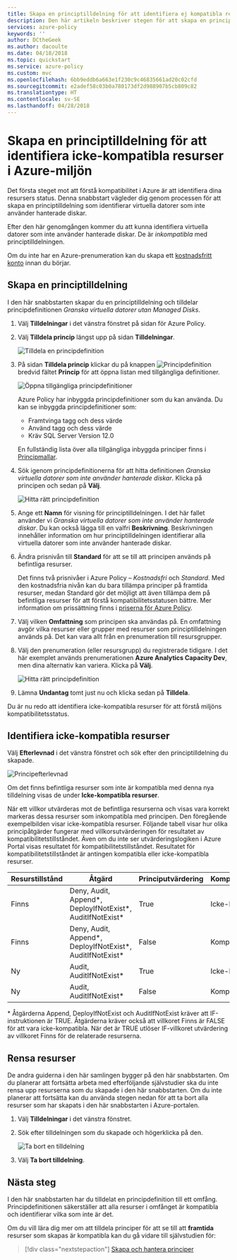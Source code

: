 ```yaml
---
title: Skapa en principtilldelning för att identifiera ej kompatibla resurser i Azure-miljön | Microsoft Docs
description: Den här artikeln beskriver stegen för att skapa en principdefinition för att identifiera icke-kompatibla resurser.
services: azure-policy
keywords: ''
author: DCtheGeek
ms.author: dacoulte
ms.date: 04/18/2018
ms.topic: quickstart
ms.service: azure-policy
ms.custom: mvc
ms.openlocfilehash: 6bb9eddb6a663e1f230c9c46835661ad20c02cfd
ms.sourcegitcommit: e2adef58c03b0a780173df2d988907b5cb809c82
ms.translationtype: HT
ms.contentlocale: sv-SE
ms.lasthandoff: 04/28/2018
---
```

# <a name="create-a-policy-assignment-to-identify-non-compliant-resources-in-your-azure-environment"></a>Skapa en principtilldelning för att identifiera icke-kompatibla resurser i Azure-miljön
Det första steget mot att förstå kompatibilitet i Azure är att identifiera dina resursers status. Denna snabbstart vägleder dig genom processen för att skapa en principtilldelning som identifierar virtuella datorer som inte använder hanterade diskar.

Efter den här genomgången kommer du att kunna identifiera virtuella datorer som inte använder hanterade diskar. De är *inkompatibla* med principtilldelningen.

Om du inte har en Azure-prenumeration kan du skapa ett [kostnadsfritt konto](https://azure.microsoft.com/free/?WT.mc_id=A261C142F) innan du börjar.

## <a name="create-a-policy-assignment"></a>Skapa en principtilldelning

I den här snabbstarten skapar du en principtilldelning och tilldelar principdefinitionen *Granska virtuella datorer utan Managed Disks*.

1. Välj **Tilldelningar** i det vänstra fönstret på sidan för Azure Policy.
2. Välj **Tilldela princip** längst upp på sidan **Tilldelningar**.

   ![Tilldela en principdefinition](media/assign-policy-definition/select-assign-policy.png)

3. På sidan **Tilldela princip** klickar du på knappen ![Principdefinition](media/assign-policy-definition/definitions-button.png) bredvid fältet **Princip** för att öppna listan med tillgängliga definitioner.

   ![Öppna tillgängliga principdefinitioner](media/assign-policy-definition/open-policy-definitions.png)

   Azure Policy har inbyggda principdefinitioner som du kan använda. Du kan se inbyggda principdefinitioner som:

   - Framtvinga tagg och dess värde
   - Använd tagg och dess värde
   - Kräv SQL Server Version 12.0

    En fullständig lista över alla tillgängliga inbyggda principer finns i [Principmallar](json-samples.md).

4. Sök igenom principdefinitionerna för att hitta definitionen *Granska virtuella datorer som inte använder hanterade diskar*. Klicka på principen och sedan på **Välj**.

   ![Hitta rätt principdefinition](media/assign-policy-definition/select-available-definition.png)

5. Ange ett **Namn** för visning för principtilldelningen. I det här fallet använder vi *Granska virtuella datorer som inte använder hanterade diskar*. Du kan också lägga till en valfri **Beskrivning**. Beskrivningen innehåller information om hur principtilldelningen identifierar alla virtuella datorer som inte använder hanterade diskar.
6. Ändra prisnivån till **Standard** för att se till att principen används på befintliga resurser.

   Det finns två prisnivåer i Azure Policy – *Kostnadsfri* och *Standard*. Med den kostnadsfria nivån kan du bara tillämpa principer på framtida resurser, medan Standard gör det möjligt att även tillämpa dem på befintliga resurser för att förstå kompatibilitetsstatusen bättre. Mer information om prissättning finns i [priserna för Azure Policy](https://azure.microsoft.com/pricing/details/azure-policy/).

7. Välj vilken **Omfattning** som principen ska användas på.  En omfattning avgör vilka resurser eller grupper med resurser som principtilldelningen används på. Det kan vara allt från en prenumeration till resursgrupper.
8. Välj den prenumeration (eller resursgrupp) du registrerade tidigare. I det här exemplet används prenumerationen **Azure Analytics Capacity Dev**, men dina alternativ kan variera. Klicka på **Välj**.

   ![Hitta rätt principdefinition](media/assign-policy-definition/assign-policy.png)

9. Lämna **Undantag** tomt just nu och klicka sedan på **Tilldela**.

Du är nu redo att identifiera icke-kompatibla resurser för att förstå miljöns kompatibilitetsstatus.

## <a name="identify-non-compliant-resources"></a>Identifiera icke-kompatibla resurser

Välj **Efterlevnad** i det vänstra fönstret och sök efter den principtilldelning du skapade.

![Principefterlevnad](media/assign-policy-definition/policy-compliance.png)

Om det finns befintliga resurser som inte är kompatibla med denna nya tilldelning visas de under **Icke-kompatibla resurser**.

När ett villkor utvärderas mot de befintliga resurserna och visas vara korrekt markeras dessa resurser som inkompatibla med principen. Den föregående exempelbilden visar icke-kompatibla resurser. Följande tabell visar hur olika principåtgärder fungerar med villkorsutvärderingen för resultatet av kompatibilitetstillståndet. Även om du inte ser utvärderingslogiken i Azure Portal visas resultatet för kompatibilitetstillståndet. Resultatet för kompatibilitetstillståndet är antingen kompatibla eller icke-kompatibla resurser.

| **Resurstillstånd** | **Åtgärd** | **Principutvärdering** | **Kompatibilitetstillstånd** |
| --- | --- | --- | --- |
| Finns | Deny, Audit, Append\*, DeployIfNotExist\*, AuditIfNotExist\* | True | Icke-kompatibel |
| Finns | Deny, Audit, Append\*, DeployIfNotExist\*, AuditIfNotExist\* | False | Kompatibel |
| Ny | Audit, AuditIfNotExist\* | True | Icke-kompatibel |
| Ny | Audit, AuditIfNotExist\* | False | Kompatibel |

\* Åtgärderna Append, DeployIfNotExist och AuditIfNotExist kräver att IF-instruktionen är TRUE. Åtgärderna kräver också att villkoret Finns är FALSE för att vara icke-kompatibla. När det är TRUE utlöser IF-villkoret utvärdering av villkoret Finns för de relaterade resurserna.
## <a name="clean-up-resources"></a>Rensa resurser

De andra guiderna i den här samlingen bygger på den här snabbstarten. Om du planerar att fortsätta arbeta med efterföljande självstudier ska du inte rensa upp resurserna som du skapade i den här snabbstarten. Om du inte planerar att fortsätta kan du använda stegen nedan för att ta bort alla resurser som har skapats i den här snabbstarten i Azure-portalen.
1. Välj **Tilldelningar** i det vänstra fönstret.
2. Sök efter tilldelningen som du skapade och högerklicka på den.

   ![Ta bort en tilldelning](media/assign-policy-definition/delete-assignment.png)

3.  Välj **Ta bort tilldelning**.

## <a name="next-steps"></a>Nästa steg

I den här snabbstarten har du tilldelat en principdefinition till ett omfång. Principdefinitionen säkerställer att alla resurser i omfånget är kompatibla och identifierar vilka som inte är det.

Om du vill lära dig mer om att tilldela principer för att se till att **framtida** resurser som skapas är kompatibla kan du gå vidare till självstudien för:

> [!div class="nextstepaction"]
> [Skapa och hantera principer](./create-manage-policy.md)
